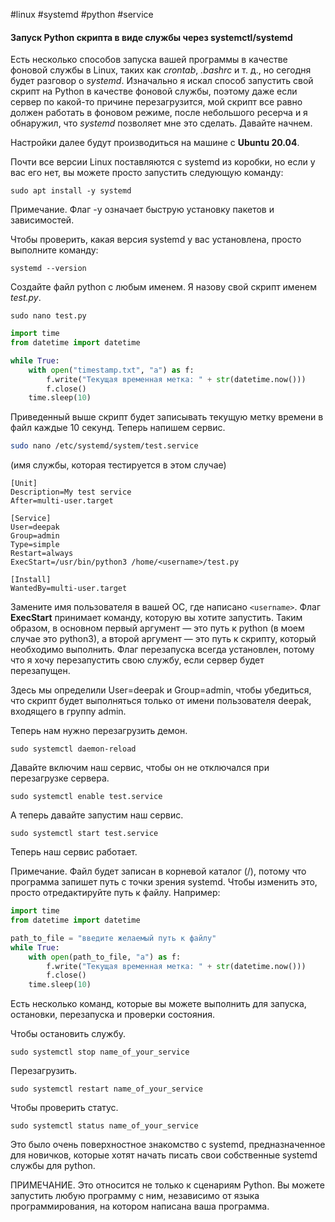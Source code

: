 #linux #systemd #python #service
#### Запуск Python скрипта в виде службы через systemctl/systemd

Есть несколько способов запуска вашей программы в качестве фоновой службы в Linux, таких как _crontab_, _.bashrc_ и т. д., но сегодня будет разговор о _systemd_. Изначально я искал способ запустить свой скрипт на Python в качестве фоновой службы, поэтому даже если сервер по какой-то причине перезагрузится, мой скрипт все равно должен работать в фоновом режиме, после небольшого ресерча и я обнаружил, что _systemd_ позволяет мне это сделать. Давайте начнем.

Настройки далее будут производиться на машине с **Ubuntu 20.04**.

Почти все версии Linux поставляются с systemd из коробки, но если у вас его нет, вы можете просто запустить следующую команду:

```shell
sudo apt install -y systemd
```

Примечание. Флаг -y означает быструю установку пакетов и зависимостей.

Чтобы проверить, какая версия systemd у вас установлена, просто выполните команду:

```shell
systemd --version
```

Создайте файл python с любым именем. Я назову свой скрипт именем *test.py*.

```shell
sudo nano test.py
```

```python
import time
from datetime import datetime

while True:   
	with open("timestamp.txt", "a") as f:
	    f.write("Текущая временная метка: " + str(datetime.now()))        
	    f.close()    
	time.sleep(10)
```

Приведенный выше скрипт будет записывать текущую метку времени в файл каждые 10 секунд. Теперь напишем сервис.

```bash
sudo nano /etc/systemd/system/test.service
```

(имя службы, которая тестируется в этом случае)

```shell
[Unit]
Description=My test service
After=multi-user.target 

[Service]
User=deepak
Group=admin
Type=simple
Restart=always
ExecStart=/usr/bin/python3 /home/<username>/test.py 

[Install]
WantedBy=multi-user.target
```

Замените имя пользователя в вашей ОС, где написано `<username>`. Флаг **ExecStart** принимает команду, которую вы хотите запустить. Таким образом, в основном первый аргумент — это путь к python (в моем случае это python3), а второй аргумент — это путь к скрипту, который необходимо выполнить. Флаг перезапуска всегда установлен, потому что я хочу перезапустить свою службу, если сервер будет перезапущен.

Здесь мы определили User=deepak и Group=admin, чтобы убедиться, что скрипт будет выполняться только от имени пользователя deepak, входящего в группу admin.

Теперь нам нужно перезагрузить демон.

```shell
sudo systemctl daemon-reload
```

Давайте включим наш сервис, чтобы он не отключался при перезагрузке сервера.

```shell
sudo systemctl enable test.service
```

А теперь давайте запустим наш сервис.

```shell
sudo systemctl start test.service
```

Теперь наш сервис работает.

Примечание. Файл будет записан в корневой каталог (/), потому что программа запишет путь с точки зрения systemd. Чтобы изменить это, просто отредактируйте путь к файлу. Например:

```python
import time
from datetime import datetime

path_to_file = "введите желаемый путь к файлу"
while True:    
	with open(path_to_file, "a") as f:        
		f.write("Текущая временная метка: " + str(datetime.now()))
		f.close()    
	time.sleep(10)
```

Есть несколько команд, которые вы можете выполнить для запуска, остановки, перезапуска и проверки состояния.

Чтобы остановить службу.

```shell
sudo systemctl stop name_of_your_service
```

Перезагрузить.

```shell
sudo systemctl restart name_of_your_service
```

Чтобы проверить статус.

```shell
sudo systemctl status name_of_your_service
```

Это было очень поверхностное знакомство с systemd, предназначенное для новичков, которые хотят начать писать свои собственные systemd службы для python.

ПРИМЕЧАНИЕ. Это относится не только к сценариям Python. Вы можете запустить любую программу с ним, независимо от языка программирования, на котором написана ваша программа.